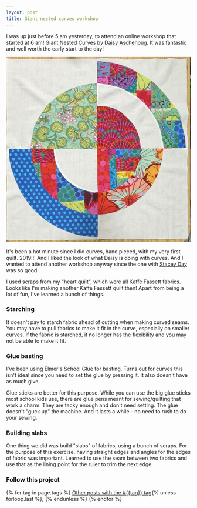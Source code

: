 ```yaml
---
layout: post
title: Giant nested curves workshop
---
```

I was up just before 5 am yesterday, to attend an online workshop that started at 6 am! Giant Nested Curves by [Daisy Aschehoug](https://warmfolk.com/). It was fantastic and well worth the early start to the day!

<img src="/images/giant-nested-curves-block-01.jpg" alt="A large 24 inch square block of pieced fabrics in a riot of colors, shaped in nested circles.">

It's been a hot minute since I did curves, hand pieced, with my very first quilt. 2019!!! And I liked the look of what Daisy is doing with curves. And I wanted to attend another workshop anyway since the one with [Stacey Day](/heart-quilt-workshop/) was so good.

I used scraps from my "heart quilt", which were all Kaffe Fassett fabrics. Looks like I'm making another Kaffe Fassett quilt then!
Apart from being a lot of fun, I've learned a bunch of things.

### Starching
It doesn't pay to starch fabric ahead of cutting when making curved seams. You may have to pull fabrics to make it fit in the curve, especially on smaller curves. If the fabric is starched, it no longer has the flexibility and you may not be able to make it fit.

### Glue basting
I've been using Elmer's School Glue for basting. Turns out for curves this isn't ideal since you need to set the glue by pressing it. It also doesn't have as much give.

Glue sticks are better for this purpose. While you can use the big glue sticks most school kids use, there are glue pens meant for sewing/quilting that work a charm. They are tacky enough and don't need setting. The glue doesn't "guck up" the machine. And it lasts a while - no need to rush to do your sewing.

### Building slabs
One thing we did was build "slabs" of fabrics, using a bunch of scraps. For the purpose of this exercise, having straight edges and angles for the edges of fabric was important. Learned to use the seam between two fabrics and use that as the lining point for the ruler to trim the next edge

### Follow this project

  {% for tag in page.tags %}
  <a class="post" href="/tag/{{tag}}">Other posts with the #{{tag}} tag</a>{% unless forloop.last %}, {% endunless %}
  {% endfor %}